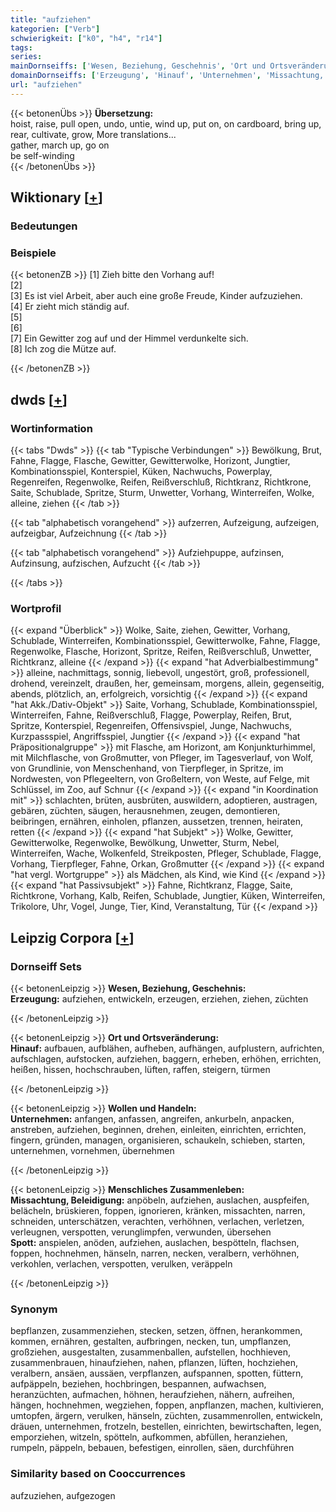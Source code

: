 ```yaml
---
title: "aufziehen"
kategorien: ["Verb"]
schwierigkeit: ["k0", "h4", "r14"]
tags:
series:
mainDornseiffs: ['Wesen, Beziehung, Geschehnis', 'Ort und Ortsveränderung', 'Wollen und Handeln', 'Menschliches Zusammenleben']
domainDornseiffs: ['Erzeugung', 'Hinauf', 'Unternehmen', 'Missachtung, Beleidigung', 'Spott']
url: "aufziehen"
---
```


{{< betonenÜbs >}}
**Übersetzung:**  
hoist, raise, pull open, undo, untie, wind up, put on, on cardboard, bring up, rear, cultivate, grow, More translations...  
gather, march up, go on  
be self-winding  
{{< /betonenÜbs >}}

## Wiktionary [[+](https://de.wiktionary.org/wiki/aufziehen)]

### Bedeutungen

### Beispiele
{{< betonenZB >}}
[1] Zieh bitte den Vorhang auf!  
[2]  
[3] Es ist viel Arbeit, aber auch eine große Freude, Kinder aufzuziehen.  
[4] Er zieht mich ständig auf.  
[5]  
[6]  
[7] Ein Gewitter zog auf und der Himmel verdunkelte sich.  
[8] Ich zog die Mütze auf.  

{{< /betonenZB >}}


## dwds [[+](https://www.dwds.de/wb/aufziehen)]

### Wortinformation
{{< tabs "Dwds" >}}
{{< tab "Typische Verbindungen" >}}
Bewölkung, Brut, Fahne, Flagge, Flasche, Gewitter, Gewitterwolke, Horizont, Jungtier, Kombinationsspiel, Konterspiel, Küken, Nachwuchs, Powerplay, Regenreifen, Regenwolke, Reifen, Reißverschluß, Richtkranz, Richtkrone, Saite, Schublade, Spritze, Sturm, Unwetter, Vorhang, Winterreifen, Wolke, alleine, ziehen
{{< /tab >}}

{{< tab "alphabetisch vorangehend" >}}
aufzerren, Aufzeigung, aufzeigen, aufzeigbar, Aufzeichnung
{{< /tab >}}

{{< tab "alphabetisch vorangehend" >}}
Aufziehpuppe, aufzinsen, Aufzinsung, aufzischen, Aufzucht
{{< /tab >}}

{{< /tabs >}}

### Wortprofil
{{< expand "Überblick" >}} Wolke, Saite, ziehen, Gewitter, Vorhang, Schublade, Winterreifen, Kombinationsspiel, Gewitterwolke, Fahne, Flagge, Regenwolke, Flasche, Horizont, Spritze, Reifen, Reißverschluß, Unwetter, Richtkranz, alleine {{< /expand >}}
{{< expand "hat Adverbialbestimmung" >}} alleine, nachmittags, sonnig, liebevoll, ungestört, groß, professionell, drohend, vereinzelt, draußen, her, gemeinsam, morgens, allein, gegenseitig, abends, plötzlich, an, erfolgreich, vorsichtig {{< /expand >}}
{{< expand "hat Akk./Dativ-Objekt" >}} Saite, Vorhang, Schublade, Kombinationsspiel, Winterreifen, Fahne, Reißverschluß, Flagge, Powerplay, Reifen, Brut, Spritze, Konterspiel, Regenreifen, Offensivspiel, Junge, Nachwuchs, Kurzpassspiel, Angriffsspiel, Jungtier {{< /expand >}}
{{< expand "hat Präpositionalgruppe" >}} mit Flasche, am Horizont, am Konjunkturhimmel, mit Milchflasche, von Großmutter, von Pfleger, im Tagesverlauf, von Wolf, von Grundlinie, von Menschenhand, von Tierpfleger, in Spritze, im Nordwesten, von Pflegeeltern, von Großeltern, von Weste, auf Felge, mit Schlüssel, im Zoo, auf Schnur {{< /expand >}}
{{< expand "in Koordination mit" >}} schlachten, brüten, ausbrüten, auswildern, adoptieren, austragen, gebären, züchten, säugen, herausnehmen, zeugen, demontieren, beibringen, ernähren, einholen, pflanzen, aussetzen, trennen, heiraten, retten {{< /expand >}}
{{< expand "hat Subjekt" >}} Wolke, Gewitter, Gewitterwolke, Regenwolke, Bewölkung, Unwetter, Sturm, Nebel, Winterreifen, Wache, Wolkenfeld, Streikposten, Pfleger, Schublade, Flagge, Vorhang, Tierpfleger, Fahne, Orkan, Großmutter {{< /expand >}}
{{< expand "hat vergl. Wortgruppe" >}} als Mädchen, als Kind, wie Kind {{< /expand >}}
{{< expand "hat Passivsubjekt" >}} Fahne, Richtkranz, Flagge, Saite, Richtkrone, Vorhang, Kalb, Reifen, Schublade, Jungtier, Küken, Winterreifen, Trikolore, Uhr, Vogel, Junge, Tier, Kind, Veranstaltung, Tür {{< /expand >}}

## Leipzig Corpora [[+](https://corpora.uni-leipzig.de/en/res?word=aufziehen&corpusId=deu_newscrawl-public_2018)]

### Dornseiff Sets
{{< betonenLeipzig >}}
**Wesen, Beziehung, Geschehnis:**  
**Erzeugung:** aufziehen, entwickeln, erzeugen, erziehen, ziehen, züchten  

{{< /betonenLeipzig >}}


{{< betonenLeipzig >}}
**Ort und Ortsveränderung:**  
**Hinauf:** aufbauen, aufblähen, aufheben, aufhängen, aufplustern, aufrichten, aufschlagen, aufstocken, aufziehen, baggern, erheben, erhöhen, errichten, heißen, hissen, hochschrauben, lüften, raffen, steigern, türmen  

{{< /betonenLeipzig >}}


{{< betonenLeipzig >}}
**Wollen und Handeln:**  
**Unternehmen:** anfangen, anfassen, angreifen, ankurbeln, anpacken, anstreben, aufziehen, beginnen, drehen, einleiten, einrichten, errichten, fingern, gründen, managen, organisieren, schaukeln, schieben, starten, unternehmen, vornehmen, übernehmen  

{{< /betonenLeipzig >}}


{{< betonenLeipzig >}}
**Menschliches Zusammenleben:**  
**Missachtung, Beleidigung:** anpöbeln, aufziehen, auslachen, auspfeifen, belächeln, brüskieren, foppen, ignorieren, kränken, missachten, narren, schneiden, unterschätzen, verachten, verhöhnen, verlachen, verletzen, verleugnen, verspotten, verunglimpfen, verwunden, übersehen  
**Spott:** anspielen, anöden, aufziehen, auslachen, bespötteln, flachsen, foppen, hochnehmen, hänseln, narren, necken, veralbern, verhöhnen, verkohlen, verlachen, verspotten, verulken, veräppeln  

{{< /betonenLeipzig >}}

### Synonym
bepflanzen, zusammenziehen, stecken, setzen, öffnen, herankommen, kommen, ernähren, gestalten, aufbringen, necken, tun, umpflanzen, großziehen, ausgestalten, zusammenballen, aufstellen, hochhieven, zusammenbrauen, hinaufziehen, nahen, pflanzen, lüften, hochziehen, veralbern, ansäen, aussäen, verpflanzen, aufspannen, spotten, füttern, aufpäppeln, beziehen, hochbringen, bespannen, aufwachsen, heranzüchten, aufmachen, höhnen, heraufziehen, nähern, aufreihen, hängen, hochnehmen, wegziehen, foppen, anpflanzen, machen, kultivieren, umtopfen, ärgern, verulken, hänseln, züchten, zusammenrollen, entwickeln, dräuen, unternehmen, frotzeln, bestellen, einrichten, bewirtschaften, legen, emporziehen, witzeln, spötteln, aufkommen, abfüllen, heranziehen, rumpeln, päppeln, bebauen, befestigen, einrollen, säen, durchführen


### Similarity based on Cooccurrences
aufzuziehen, aufgezogen

